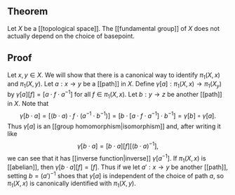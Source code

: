 ## Theorem
Let $X$ be a [[topological space]]. The [[fundamental group]] of $X$ does not actually depend on the choice of basepoint. 
## Proof
Let $x,y \in X$. We will show that there is a canonical way to identify $\pi_1(X,x)$ and $\pi_1(X,y)$. Let $a:x\to y$ be a [[path]] in $X$. Define $\gamma[a]:\pi_1(X,x) \to \pi_1(X_y)$ by $\gamma[a][f] = [a\cdot f \cdot a^{-1}]$ for all $f\in \pi_1(X,x)$. Let $b:y\to z$ be another [[path]] in $X$. Note that $$\gamma[b\cdot a] = [(b\cdot a) \cdot f \cdot (a^{-1}\cdot b^{-1})] = [b\cdot [a\cdot f \cdot a^{-1}] \cdot b^{-1}] = \gamma[b] \circ \gamma[a].$$ Thus $\gamma[a]$ is an [[group homomorphism|isomorphism]] and, after writing it like $$\gamma[b\cdot a] = [b\cdot a][f][(b\cdot a)^{-1}],$$ we can see that it has [[inverse function|inverse]] $\gamma[a^{-1}]$. 
If $\pi_1(X,x)$ is [[abelian]], then $\gamma[b\cdot a][f] = [f]$. Thus if we let $a': x\to y$ be another [[path]], setting $b=(a')^{-1}$ shoes that $\gamma[a]$ is independent of the choice of path $a$, so $\pi_1(X,x)$ is canonically identified with $\pi_1(X,y)$.